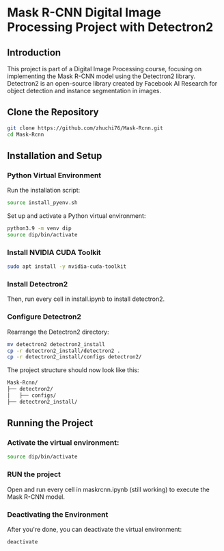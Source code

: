 # Mask R-CNN Digital Image Processing Project with Detectron2
## Introduction
This project is part of a Digital Image Processing course, focusing on implementing the Mask R-CNN model using the Detectron2 library. Detectron2 is an open-source library created by Facebook AI Research for object detection and instance segmentation in images.

## Clone the Repository

```bash
git clone https://github.com/zhuchi76/Mask-Rcnn.git
cd Mask-Rcnn
```

## Installation and Setup

### Python Virtual Environment

Run the installation script:

```bash
source install_pyenv.sh
```

Set up and activate a Python virtual environment:

```bash
python3.9 -m venv dip
source dip/bin/activate
```

### Install NVIDIA CUDA Toolkit

```bash
sudo apt install -y nvidia-cuda-toolkit
```
### Install Detectron2

Then, run every cell in install.ipynb to install detectron2.

### Configure Detectron2

Rearrange the Detectron2 directory:

```bash
mv detectron2 detectron2_install
cp -r detectron2_install/detectron2 .
cp -r detectron2_install/configs detectron2/
```

The project structure should now look like this:

```bash
Mask-Rcnn/
├── detectron2/
│   ├── configs/
├── detectron2_install/
```

## Running the Project

### Activate the virtual environment:

```bash
source dip/bin/activate
```

### RUN the project

Open and run every cell in maskrcnn.ipynb (still working) to execute the Mask R-CNN model.

### Deactivating the Environment
After you're done, you can deactivate the virtual environment:

```bash
deactivate
```